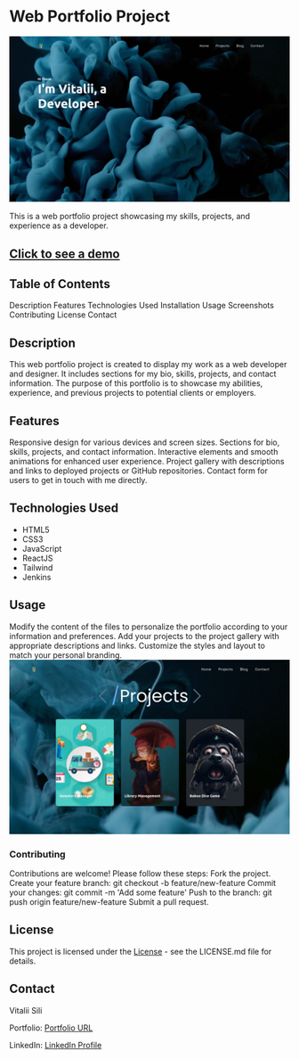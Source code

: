 # Web Portfolio Project
![rm-header](doc/assests/rd-home.png)

This is a web portfolio project showcasing my skills, projects, and experience as a developer.
## [Click to see a demo](https://vitaliisili.com)
## Table of Contents
Description
Features
Technologies Used
Installation
Usage
Screenshots
Contributing
License
Contact

## Description
This web portfolio project is created to display my work as a web developer and designer. It includes sections for my bio, skills, projects, and contact information. The purpose of this portfolio is to showcase my abilities, experience, and previous projects to potential clients or employers.

## Features
Responsive design for various devices and screen sizes.
Sections for bio, skills, projects, and contact information.
Interactive elements and smooth animations for enhanced user experience.
Project gallery with descriptions and links to deployed projects or GitHub repositories.
Contact form for users to get in touch with me directly.


## Technologies Used
- HTML5
- CSS3
- JavaScript
- ReactJS
- Tailwind
- Jenkins

## Usage
Modify the content of the files to personalize the portfolio according to your information and preferences.
Add your projects to the project gallery with appropriate descriptions and links.
Customize the styles and layout to match your personal branding.
![projects](doc/assests/rd-projects.png)

### Contributing
Contributions are welcome! Please follow these steps:
Fork the project.
Create your feature branch: git checkout -b feature/new-feature
Commit your changes: git commit -m 'Add some feature'
Push to the branch: git push origin feature/new-feature
Submit a pull request.


## License
This project is licensed under the [License](License) - see the LICENSE.md file for details.

## Contact
Vitalii Sili

Portfolio: [Portfolio URL](https://vitaliisili.com)

LinkedIn: [LinkedIn Profile](https://www.linkedin.com/in/vitaliisili/)